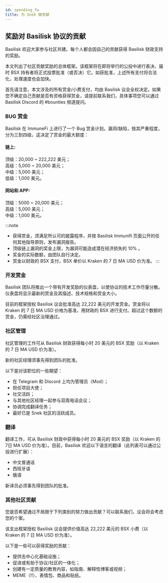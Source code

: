 ```yaml
---
id: spending_fw
title: 为 Snek 做贡献
---
```


## 奖励对 Basilisk 协议的贡献

Basilisk 欢迎大家参与社区共建。每个人都会因自己的贡献获得 Basilisk 财政支持的奖励。

本文列出了社区贡献奖励的总体框架。该框架将在即将举行的公投中进行表决，届时 BSX 持有者将正式投票批准（或否决）它。如获批准，上述所有支付将合法化，处理速度也会加快。

首先请注意，本文涉及的所有赏金/小费支付，均由 Basilisk 议会全权决定。如果您不确定自己贡献是否有资格获得赏金，请提前联系我们，具体事项您可以通过 Basilisk Discord 的 #bounties 频道提问。

### BUG 赏金
Basilisk 在 ImmuneFi 上进行了一个 Bug 赏金计划。漏洞/缺陷，按其严重程度，分为三到四级，这决定了赏金的最大额度：

#### 链上:
顶级：20,000 ~ 222,222 美元；  
高级：5,000 ~ 20,000 美元；  
中级：5,000 美元；  
低级：1,000 美元。  

#### 网站和 APP:
顶级：5000 ~ 20,000 美元；  
高级：5,000 美元；  
中级：1,000 美元。  


:::note
* 获得赏金，须满足所认可的披露程序，并按 Basilisk Immunifi 页面公开的任何其他指导原则，发布漏洞报告。
* 顶级链上漏洞的奖金上限，为漏洞可能造成潜在经济损失的 10% 。
* 奖金的实际数额，由团队自行决定。
* 赏金以财政的 BSX 支付，BSX 单价以 Kraken 的 7 日 MA USD 价为准。
:::

### 开发赏金
Basilisk 团队将推出一个带有开发奖励的仪表盘，以使协议的技术工作尽量分散。仪表盘将显示最新的赏金及其描述、技术规格和赏金大小。

目前的框架授权 Basilisk 议会批准高达 22,222 美元的开发赏金。赏金将以 Kraken 的 7 日 MA USD 价格为基准，用财政的 BSX 进行支付。超过这个数额的赏金，仍需经社区治理通过。

### 社区管理
社区管理的工作可从 Basilisk 财政获得每小时 20 美元的 BSX 奖励（以 Kraken 的 7 日 MA USD 价为准）。

新的社区经理须事先得到团队的批准。

以下是对该职位的一些期望：
* 在 Telegram 和 Discord 上均为管理员（Mod）；
* 担任项目大使；
* 社交活跃；
* 与其他社区经理一起参与双周电话会议；
* 协调完成翻译任务；
* 最好已是 Snek 社区的活跃成员。

### 翻译
翻译工作，可从 Basilisk 财政中获得每小时 20 美元的 BSX 奖励（以 Kraken 的 7日 MA USD 价为准）。目前，Basilisk 欢迎以下语言的翻译（此列表可以通过公投进行扩展）：
* 中文普通话
* 西班牙语
* 俄语

新译员必须事先得到团队的批准。

### 其他社区贡献
您是否希望通过不局限于下列类别的努力做出贡献？可以联系我们，议会将会考虑您的个案。

该支出框架授权 Basilisk 议会提供价值高达 22,222 美元的 BSX 小费（以 Kraken 的 7 日 MA USD 价为准）。

以下是一些可以获得奖励的贡献：
* 提供去中心化基础设施；
* 促进或有助于协议/社区的一体化；
* 创建有一定质量的教育内容，如指南、解释性博客或视频；
* MEME（!!）、表情包、商品和贴纸。
